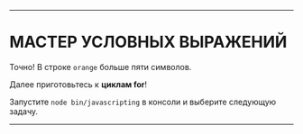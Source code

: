 ---

# МАСТЕР УСЛОВНЫХ ВЫРАЖЕНИЙ

Точно! В строке `orange` больше пяти символов.

Далее приготовьтесь к **циклам for**!

Запустите `node bin/javascripting` в консоли и выберите следующую задачу.

---